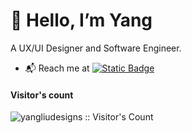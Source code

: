 # 👋 Hello, I’m Yang

A UX/UI Designer and Software Engineer.
<br/>

- 📬 Reach me at <a href="https://www.linkedin.com/in/charlotte-yangliu"><img alt="Static Badge" src="https://img.shields.io/badge/linkedin-blue?logo=linkedin&logoColor=white"></a>



<h4 align="left">Visitor's count</h4>
<p align="left"><img src="https://profile-counter.glitch.me/{yangliudesigns}/count.svg" alt="yangliudesigns :: Visitor's Count" /></p>
